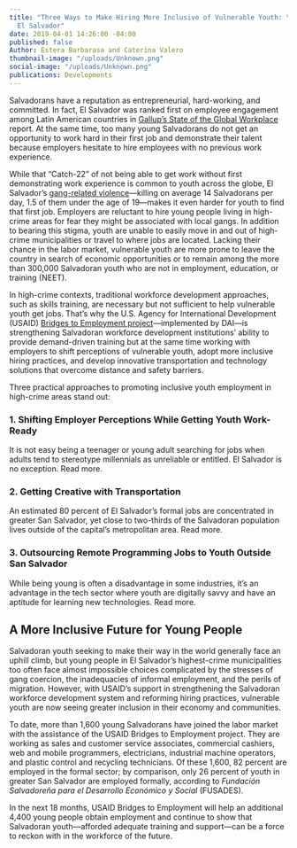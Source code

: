 ```yaml
---
title: "Three Ways to Make Hiring More Inclusive of Vulnerable Youth: \nLessons from
  El Salvador"
date: 2019-04-01 14:26:00 -04:00
published: false
Author: Estera Barbarasa and Caterina Valero
thumbnail-image: "/uploads/Unknown.png"
social-image: "/uploads/Unknown.png"
publications: Developments
---
```


Salvadorans have a reputation as entrepreneurial, hard-working, and committed. In fact, El Salvador was ranked first on employee engagement among Latin American countries in [Gallup’s State of the Global Workplace](https://www.gallup.com/workplace/238079/state-global-workplace-2017.aspx) report. At the same time, too many young Salvadorans do not get an opportunity to work hard in their first job and demonstrate their talent because employers hesitate to hire employees with no previous work experience. 

While that “Catch-22” of not being able to get work without first demonstrating work experience is  common to youth across the globe, El Salvador’s [gang-related violence](https://www.npr.org/sections/goatsandsoda/2015/10/05/445382231/how-el-salvador-fell-into-a-web-of-gang-violence)—killing on average 14 Salvadorans per day, 1.5 of them under the age of 19—makes it even harder for youth to find that first job. Employers are reluctant to hire young people living in high-crime areas for fear they might be associated with local gangs. In addition to bearing this stigma, youth are unable to easily move in and out of high-crime municipalities or travel to where jobs are located. Lacking their chance in the labor market, vulnerable youth are more prone to leave the country in search of economic opportunities or to remain among the more than 300,000 Salvadoran youth who are not in employment, education, or training (NEET).

In high-crime contexts, traditional workforce development approaches, such as skills training, are necessary but not sufficient to help vulnerable youth get jobs. That’s why the U.S. Agency for International Development (USAID) [Bridges to Employment project](https://www.dai.com/our-work/projects/usaid-el-salvador-puentes-para-el-empleo-bridges-employment-project)—implemented by DAI—is strengthening Salvadoran workforce development institutions’ ability to provide demand-driven training but at the same time working with employers to shift perceptions of vulnerable youth, adopt more inclusive hiring practices, and develop innovative transportation and technology solutions that overcome distance and safety barriers.

Three practical approaches to promoting inclusive youth employment in high-crime areas stand out:

### 1. Shifting Employer Perceptions While Getting Youth Work-Ready

It is not easy being a teenager or young adult searching for jobs when adults tend to stereotype millennials as unreliable or entitled. El Salvador is no exception. Read more.

### 2. Getting Creative with Transportation 

An estimated 80 percent of El Salvador’s formal jobs are concentrated in greater San Salvador, yet close to two-thirds of the Salvadoran population lives outside of the capital’s metropolitan area. Read more.

### 3. Outsourcing Remote Programming Jobs to Youth Outside San Salvador

While being young is often a disadvantage in some industries, it’s an advantage in the tech sector where youth are digitally savvy and have an aptitude for learning new technologies. Read more.

## A More Inclusive Future for Young People

Salvadoran youth seeking to make their way in the world generally face an uphill climb, but young people in El Salvador’s highest-crime municipalities too often face almost impossible choices complicated by the stresses of gang coercion, the inadequacies of informal employment, and the perils of migration. However, with USAID’s support in strengthening the Salvadoran workforce development system and reforming hiring practices, vulnerable youth are now seeing greater inclusion in their economy and communities. 

To date, more than 1,600 young Salvadorans have joined the labor market with the assistance of the USAID Bridges to Employment project. They are working as sales and customer service associates, commercial cashiers, web and mobile programmers, electricians, industrial machine operators, and plastic control and recycling technicians. Of these 1,600, 82 percent are employed in the formal sector; by comparison, only 26 percent of youth in greater San Salvador are employed formally, according to *Fundación Salvadoreña para el Desarrollo Económico y Social* (FUSADES). 

In the next 18 months, USAID Bridges to Employment will help an additional 4,400 young people obtain employment and continue to show that Salvadoran youth—afforded adequate training and support—can be a force to reckon with in the workforce of the future. 
